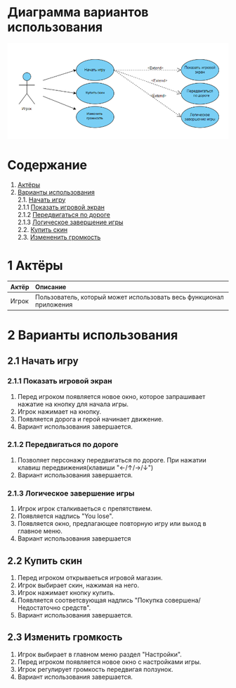 # Диаграмма вариантов использования

![Диаграмма вариантов использования](https://github.com/vit764/DesertRun/blob/master/%D0%98%D0%B7%D0%BE%D0%B1%D1%80%D0%B0%D0%B6%D0%B5%D0%BD%D0%B8%D1%8F/%D0%94%D0%B8%D0%B0%D0%B3%D1%80%D0%B0%D0%BC%D0%BC%D1%8B/Use_case.png)

# Содержание

1. [Актёры](#1) <br>
2. [Варианты использования](#2) <br>
    2.1. [Начать игру](#2.1) <br>
      2.1.1 [Показать игровой экран](#2.1.1) <br>
      2.1.2 [Передвигаться по дороге](#2.1.2) <br>
      2.1.3 [Логическое завершение игры](#2.1.3) <br>
    2.2. [Купить скин](#2.2) <br>
    2.3. [Измененить громкость](#2.3) <br>
    
        
 <a name="1"/>
 
 # 1 Актёры
 
| Актёр | Описание |
|:--|:--|
| Игрок | Пользователь, который может использовать весь функционал приложения |

<a name="2"/>

# 2 Варианты использования

<a name="2.1"/>

## 2.1 Начать игру

<a name="2.1.1"/>

### 2.1.1 Показать игровой экран
1. Перед игроком появляется новое окно, которое запрашивает нажатие на кнопку для начала игры.<br>
2. Игрок нажимает на кнопку.<br>
3. Появляется дорога и герой начинает движение.
4. Вариант использования завершается.

<a name="2.1.2"/>

### 2.1.2 Передвигаться по дороге
1. Позволяет персонажу передвигаться по дороге. При нажатии клавиш передвижения(клавиши "←/↑/→/↓")
2. Вариант использования завершается.

<a name="2.1.3"/>

### 2.1.3 Логическое завершение игры
1. Игрок игрок сталкиваеться с препятствием. 
2. Появляется надпись "You lose".
3. Появляется окно, предлагающее повторную игру или выход в главное меню.
4. Вариант использования завершается

<a name="2.2"/>

## 2.2 Купить скин
1. Перед игроком открываеться игровой магазин.
2. Игрок выбирает скин, нажимая на него.
3. Игрок нажимает кнопку купить.
4. Появляется соответсвующая надпись "Покупка совершена/Недостаточно средств".
5. Вариант использования завершается.

<a name="2.3"/>

## 2.3 Изменить громкость
1. Игрок выбирает в главном меню раздел "Настройки".
2. Перед игроком появляется новое окно с настройками игры.<br>
3. Игрок регулирует громкость передвигая ползунок.
4. Вариант использования завершается.
